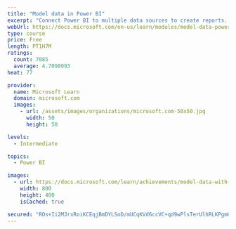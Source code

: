 ```yaml
---
title: "Model data in Power BI"
excerpt: "Connect Power BI to multiple data sources to create reports. Define the relationship between your data sources."
webUrl: https://docs.microsoft.com/en-us/learn/modules/model-data-power-bi/
type: course
price: Free
length: PT1H7M
ratings:
  count: 7085
  average: 4.7098093
heat: 77

provider:
  name: Microsoft Learn
  domain: microsoft.com
  images:
    - url: /assets/images/organizations/microsoft.com-50x50.jpg
      width: 50
      height: 50

levels:
  - Intermediate

topics:
  - Power BI

images:
  - url: https://docs.microsoft.com/learn/achievements/model-data-with-power-bi-desktop-social.png
    width: 800
    height: 400
    isCached: true

secured: "ROs+Ii2MJrxRoiKCEqjBmDYLSoD/mUCqKVd6ccVC+qd9wPlsTerUlhRLKPgmHLirtuAsK1xm63znEYDG2oqN0wHxbirVJdhOtrzXdXg0DFz8q2ELP7Gssd9k3V4Q9lNsc5U5LGTC4SzZTPUQbnaBBQjUPROOMutJtzmwBVW640Md4STp/lqawdMh2sn3EwACnKZT4x9hq5rjuZgwNjwI9Ij0se4yl1eu58XIr8AbU3F9U9OYfWkwb/5JE04Py3rWO0WqXcKx2bPX31CeEToi6Dj/4ybtisCsNFcWoQJ4yorwq0RlHctaTl3m0nvVLk9xNghvPvuNEjBkrO96zlu65rs71H3D2Nj27pLMpEvdWMHVYNGWWuBVLFQG6j+NvHEl1D7X/IWp5AGlHEZRKIVkrUFyAYPJ/XtMW65dXUFmdu0=;VuhcQMjvJfVykM0XB7ii0A=="
---
```


